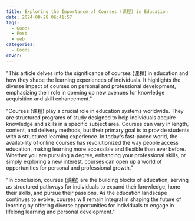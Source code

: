 ```yaml
---
title: Exploring the Importance of Courses (课程) in Education
date: 2024-08-28 06:41:57
tags:
  - Goods
  - Post
  - web
categories:
  - Goods
cover: 
---
```


"This article delves into the significance of courses (课程) in education and how they shape the learning experiences of individuals. It highlights the diverse impact of courses on personal and professional development, emphasizing their role in opening up new avenues for knowledge acquisition and skill enhancement."

"Courses (课程) play a crucial role in education systems worldwide. They are structured programs of study designed to help individuals acquire knowledge and skills in a specific subject area. Courses can vary in length, content, and delivery methods, but their primary goal is to provide students with a structured learning experience. In today's fast-paced world, the availability of online courses has revolutionized the way people access education, making learning more accessible and flexible than ever before. Whether you are pursuing a degree, enhancing your professional skills, or simply exploring a new interest, courses can open up a world of opportunities for personal and professional growth."

"In conclusion, courses (课程) are the building blocks of education, serving as structured pathways for individuals to expand their knowledge, hone their skills, and pursue their passions. As the education landscape continues to evolve, courses will remain integral in shaping the future of learning by offering diverse opportunities for individuals to engage in lifelong learning and personal development."
